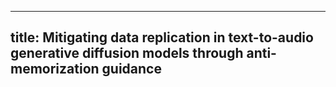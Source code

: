 
---
title: Mitigating data replication in text-to-audio generative diffusion models through anti-memorization guidance
---

